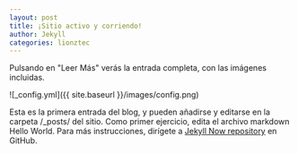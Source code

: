 ```yaml
---
layout: post
title: ¡Sitio activo y corriendo!
author: Jekyll
categories: lionztec
---
```


Pulsando en "Leer Más" verás la entrada completa, con las imágenes incluidas.

![_config.yml]({{ site.baseurl }}/images/config.png)

Esta es la primera entrada del blog, y pueden añadirse y editarse en la carpeta /_posts/ del sitio. Como primer ejercicio, edita el archivo markdown Hello World. Para más instrucciones, dirígete a [Jekyll Now repository](https://github.com/barryclark/jekyll-now) en GitHub.